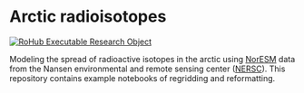 # Arctic radioisotopes

[![RoHub Executable Research Object](https://img.shields.io/badge/RoHub-FAIR_Executable_Research_Object-2ea44f?logo=Open+Access&logoColor=blue)](https://w3id.org/ro-id/474cf12e-8c8f-407f-81d7-ed66d2c489a5)


Modeling the spread of radioactive isotopes in the arctic using [NorESM](https://noresm-docs.readthedocs.io/en/noresm2/faq/postp_plotting_faq.html#different-sea-ice-and-ocean-grid) data from the Nansen environmental and remote sensing center ([NERSC](https://nersc.no/)).
This repository contains example notebooks of regridding and reformatting.
